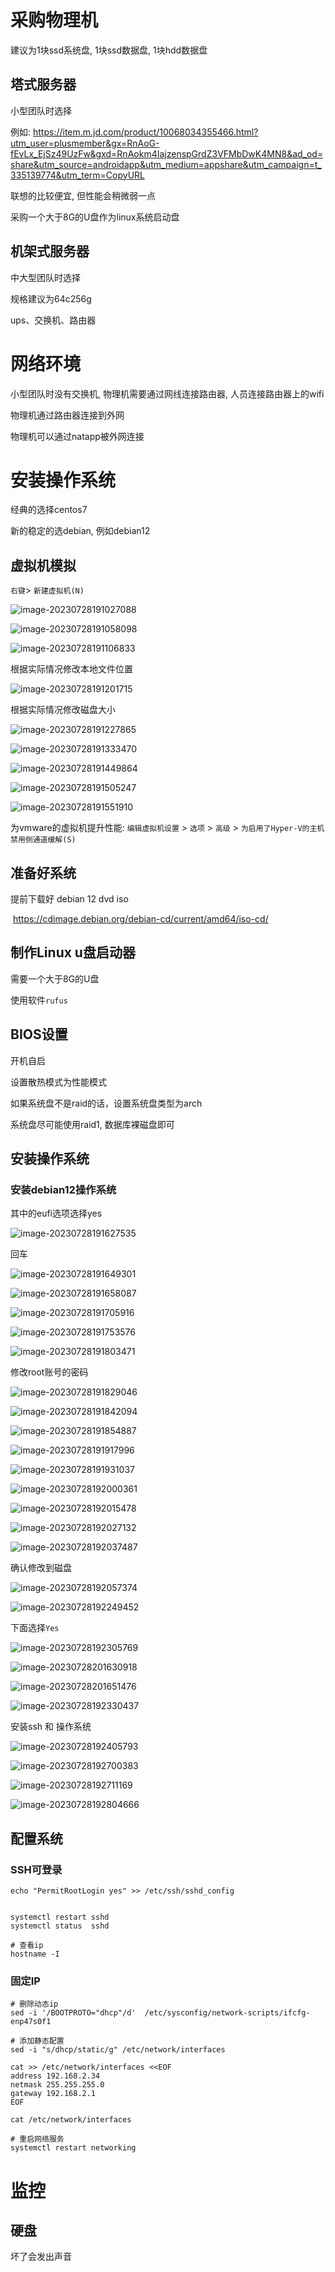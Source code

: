 # 采购物理机

建议为1块ssd系统盘, 1块ssd数据盘, 1块hdd数据盘

## 塔式服务器

小型团队时选择

例如: https://item.m.jd.com/product/10068034355466.html?utm_user=plusmember&gx=RnAoG-fEvLx_EjSz49UzFw&gxd=RnAokm4IajzenspGrdZ3VFMbDwK4MN8&ad_od=share&utm_source=androidapp&utm_medium=appshare&utm_campaign=t_335139774&utm_term=CopyURL

联想的比较便宜, 但性能会稍微弱一点

采购一个大于8G的U盘作为linux系统启动盘



## 机架式服务器

中大型团队时选择

规格建议为64c256g



ups、交换机、路由器



# 网络环境

小型团队时没有交换机, 物理机需要通过网线连接路由器, 人员连接路由器上的wifi

物理机通过路由器连接到外网

物理机可以通过natapp被外网连接





# 安装操作系统

经典的选择centos7

新的稳定的选debian, 例如debian12

## 虚拟机模拟

`右键`> `新建虚拟机(N)`

![image-20230728191027088](./物理机.assets/image-20230728191027088.png)

![image-20230728191058098](./物理机.assets/image-20230728191058098.png)

![image-20230728191106833](./物理机.assets/image-20230728191106833.png)

根据实际情况修改本地文件位置

![image-20230728191201715](./物理机.assets/image-20230728191201715.png)



根据实际情况修改磁盘大小

![image-20230728191227865](./物理机.assets/image-20230728191227865.png)



![image-20230728191333470](./物理机.assets/image-20230728191333470.png)

![image-20230728191449864](./物理机.assets/image-20230728191449864.png)

![image-20230728191505247](./物理机.assets/image-20230728191505247.png)

![image-20230728191551910](./物理机.assets/image-20230728191551910.png)

为vmware的虚拟机提升性能: `编辑虚拟机设置` > `选项` > `高级` > `为启用了Hyper-V的主机禁用侧通道缓解(S)`

## 准备好系统

提前下载好 debian 12 dvd iso

​	https://cdimage.debian.org/debian-cd/current/amd64/iso-cd/

## 制作Linux u盘启动器

需要一个大于8G的U盘

使用软件`rufus`

## BIOS设置

开机自启

设置散热模式为性能模式

如果系统盘不是raid的话，设置系统盘类型为arch

系统盘尽可能使用raid1, 数据库裸磁盘即可

## 安装操作系统

### 安装debian12操作系统

其中的eufi选项选择yes



![image-20230728191627535](./物理机.assets/image-20230728191627535.png)

回车

![image-20230728191649301](./物理机.assets/image-20230728191649301.png)

![image-20230728191658087](./物理机.assets/image-20230728191658087.png)

![image-20230728191705916](./物理机.assets/image-20230728191705916.png)

![image-20230728191753576](./物理机.assets/image-20230728191753576.png)

![image-20230728191803471](./物理机.assets/image-20230728191803471.png)

修改root账号的密码

![image-20230728191829046](./物理机.assets/image-20230728191829046.png)

![image-20230728191842094](./物理机.assets/image-20230728191842094.png)

![image-20230728191854887](./物理机.assets/image-20230728191854887.png)

![image-20230728191917996](./物理机.assets/image-20230728191917996.png)

![image-20230728191931037](./物理机.assets/image-20230728191931037.png)

![image-20230728192000361](./物理机.assets/image-20230728192000361.png)

![image-20230728192015478](./物理机.assets/image-20230728192015478.png)

![image-20230728192027132](./物理机.assets/image-20230728192027132.png)

![image-20230728192037487](./物理机.assets/image-20230728192037487.png)

确认修改到磁盘

![image-20230728192057374](./物理机.assets/image-20230728192057374.png)



![image-20230728192249452](./物理机.assets/image-20230728192249452.png)

下面选择`Yes`

![image-20230728192305769](./物理机.assets/image-20230728192305769.png)



![image-20230728201630918](./物理机.assets/image-20230728201630918.png)

![image-20230728201651476](./物理机.assets/image-20230728201651476.png)



![image-20230728192330437](./物理机.assets/image-20230728192330437.png)

安装ssh 和 操作系统

![image-20230728192405793](./物理机.assets/image-20230728192405793.png)

![image-20230728192700383](./物理机.assets/image-20230728192700383.png)

![image-20230728192711169](./物理机.assets/image-20230728192711169.png)

![image-20230728192804666](./物理机.assets/image-20230728192804666.png)



## 配置系统

### SSH可登录

```
echo "PermitRootLogin yes" >> /etc/ssh/sshd_config


systemctl restart sshd
systemctl status  sshd

# 查看ip
hostname -I
```



### 固定IP

```
# 删除动态ip
sed -i '/BOOTPROTO="dhcp"/d'  /etc/sysconfig/network-scripts/ifcfg-enp47s0f1

# 添加静态配置
sed -i "s/dhcp/static/g" /etc/network/interfaces

cat >> /etc/network/interfaces <<EOF
address 192.168.2.34
netmask 255.255.255.0
gateway 192.168.2.1
EOF

cat /etc/network/interfaces

# 重启网络服务
systemctl restart networking
```



# 监控

## 硬盘

坏了会发出声音
